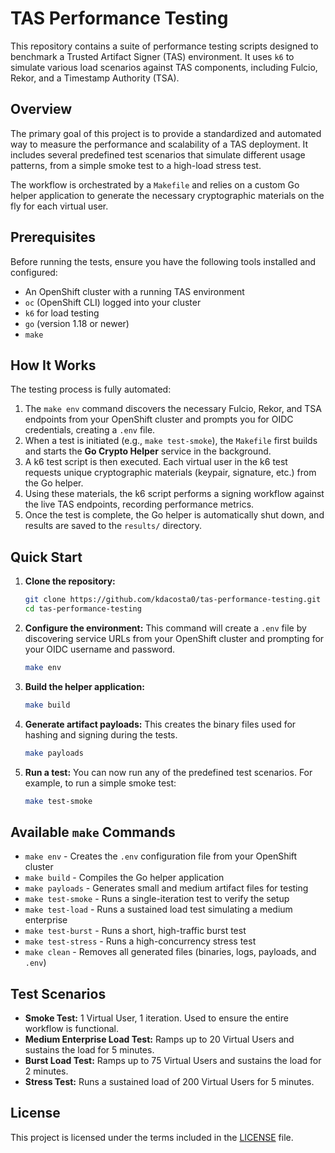 # TAS Performance Testing

This repository contains a suite of performance testing scripts designed to benchmark a Trusted Artifact Signer (TAS) environment. It uses `k6` to simulate various load scenarios against TAS components, including Fulcio, Rekor, and a Timestamp Authority (TSA).

## Overview

The primary goal of this project is to provide a standardized and automated way to measure the performance and scalability of a TAS deployment. It includes several predefined test scenarios that simulate different usage patterns, from a simple smoke test to a high-load stress test.

The workflow is orchestrated by a `Makefile` and relies on a custom Go helper application to generate the necessary cryptographic materials on the fly for each virtual user.

## Prerequisites

Before running the tests, ensure you have the following tools installed and configured:

* An OpenShift cluster with a running TAS environment
* `oc` (OpenShift CLI) logged into your cluster
* `k6` for load testing
* `go` (version 1.18 or newer)
* `make`

## How It Works

The testing process is fully automated:

1.  The `make env` command discovers the necessary Fulcio, Rekor, and TSA endpoints from your OpenShift cluster and prompts you for OIDC credentials, creating a `.env` file.
2.  When a test is initiated (e.g., `make test-smoke`), the `Makefile` first builds and starts the **Go Crypto Helper** service in the background.
3.  A k6 test script is then executed. Each virtual user in the k6 test requests unique cryptographic materials (keypair, signature, etc.) from the Go helper.
4.  Using these materials, the k6 script performs a signing workflow against the live TAS endpoints, recording performance metrics.
5.  Once the test is complete, the Go helper is automatically shut down, and results are saved to the `results/` directory.

## Quick Start

1.  **Clone the repository:**
    ```bash
    git clone https://github.com/kdacosta0/tas-performance-testing.git
    cd tas-performance-testing
    ```

2.  **Configure the environment:**
    This command will create a `.env` file by discovering service URLs from your OpenShift cluster and prompting for your OIDC username and password.
    ```bash
    make env
    ```

3.  **Build the helper application:**
    ```bash
    make build
    ```

4.  **Generate artifact payloads:**
    This creates the binary files used for hashing and signing during the tests.
    ```bash
    make payloads
    ```

5.  **Run a test:**
    You can now run any of the predefined test scenarios. For example, to run a simple smoke test:
    ```bash
    make test-smoke
    ```

## Available `make` Commands

* `make env` - Creates the `.env` configuration file from your OpenShift cluster
* `make build` - Compiles the Go helper application
* `make payloads` - Generates small and medium artifact files for testing
* `make test-smoke` - Runs a single-iteration test to verify the setup
* `make test-load` - Runs a sustained load test simulating a medium enterprise
* `make test-burst` - Runs a short, high-traffic burst test
* `make test-stress` - Runs a high-concurrency stress test
* `make clean` - Removes all generated files (binaries, logs, payloads, and `.env`)

## Test Scenarios

* **Smoke Test:** 1 Virtual User, 1 iteration. Used to ensure the entire workflow is functional.
* **Medium Enterprise Load Test:** Ramps up to 20 Virtual Users and sustains the load for 5 minutes.
* **Burst Load Test:** Ramps up to 75 Virtual Users and sustains the load for 2 minutes.
* **Stress Test:** Runs a sustained load of 200 Virtual Users for 5 minutes.

## License

This project is licensed under the terms included in the [LICENSE](LICENSE) file.
